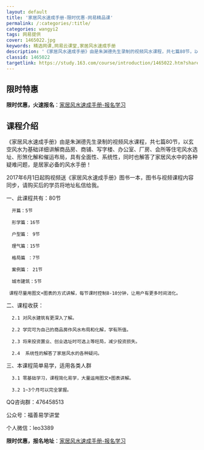 ```yaml
---
layout: default
title: '家居风水速成手册-限时优惠-网易精品课'
permalink: /:categories/:title/
categories: wangyi2
tags: 网易提供
cover: 1465022.jpg
keywords: 精选网课,网易云课堂,家居风水速成手册
description: '《家居风水速成手册》由是朱渊德先生录制的视频风水课程，共七篇80节，以玄空风水为基础详细讲解商品房、商铺、写字楼、办公室'
classid: 1465022
targetlink: https://study.163.com/course/introduction/1465022.htm?share=1&shareId=1025206652&utm_campaign=share&utm_medium=iphoneShare&utm_source=&utm_u=1025206652
---
```


## 限时特惠

**限时优惠，火速报名**：[家居风水速成手册-报名学习](https://study.163.com/course/introduction/1465022.htm?share=1&shareId=1025206652&utm_campaign=share&utm_medium=iphoneShare&utm_source=&utm_u=1025206652)

## 课程介绍

《家居风水速成手册》由是朱渊德先生录制的视频风水课程，共七篇80节，以玄空风水为基础详细讲解商品房、商铺、写字楼、办公室、厂房、会所等住宅风水选址、形煞化解和催运布局，具有全面性、系统性，同时也解答了家居风水中的各种疑难问题，是居家必备的风水手册！



2017年6月1日起购视频送《家居风水速成手册》图书一本，图书与视频课程内容同步，请购买后的学员将地址私信给我。



一、此课程共有：80节

      开篇：5节

      形学篇：16节

      户型篇： 9节

      理气篇：15节

      格局篇 ：7节

      案例篇： 21节

      城市建筑：5节

     课程尽量用图文+图表的方式讲解，每节课时控制8-10分钟，让用户有更多时间消化。



二、课程收获：

      2.1 对风水建筑有更深入了解。

      2.2 学完可为自己的商品房作风水布局和化解，学有所值。

      2.3 将来投资置业、创业选址时可选上等旺局，减少投资损失。

      2.4  系统性的解答了家居风水的各种疑问。



三、本课程简单易学，适用各类人群

      3.1 零基础学习，课程简化易学，大量运用图文+图表讲解。

      3.2 1~3个月可以完全掌握。



QQ咨询群：476458513

公众号：福善易学讲堂

个人微信：leo3389

**限时优惠，报名地址**：[家居风水速成手册-报名学习](https://study.163.com/course/introduction/1465022.htm?share=1&shareId=1025206652&utm_campaign=share&utm_medium=iphoneShare&utm_source=&utm_u=1025206652)

